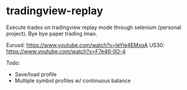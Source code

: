# tradingview-replay
Execute trades on tradingview replay mode through selenium (personal project). Bye bye paper trading lmao.

Eurusd: https://www.youtube.com/watch?v=IeYie4EMxqA
US30: https://www.youtube.com/watch?v=F7e46-IIO-4

Todo:

* Save/load profile
* Multiple symbol profiles w/ continuous balance
